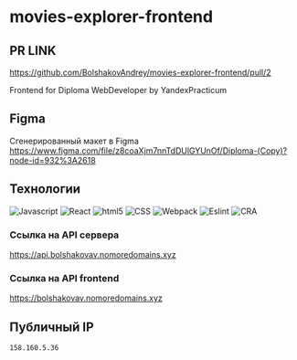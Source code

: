 # movies-explorer-frontend
## PR LINK
https://github.com/BolshakovAndrey/movies-explorer-frontend/pull/2


Frontend for Diploma WebDeveloper by YandexPracticum
## Figma
Сгенерированный макет в Figma
https://www.figma.com/file/z8coaXjm7nnTdDUlGYUnOf/Diploma-(Copy)?node-id=932%3A2618


## Технологии

![Javascript](https://img.shields.io/badge/-Javascript-000?&logo=Javascript)
![React](https://img.shields.io/badge/-React-000?&logo=React)
![html5](https://img.shields.io/badge/-HTML-000?&logo=html5)
![CSS](https://img.shields.io/badge/-CSS-000?&logo=CSS3)
![Webpack](https://img.shields.io/badge/-Webpack-000?&logo=Webpack)
![Eslint](https://img.shields.io/badge/-Eslint-000?&logo=Eslint)
![CRA](https://img.shields.io/badge/-CRA-000?&logo=React)


### Ссылка на API сервера

https://api.bolshakovav.nomoredomains.xyz

### Ссылка на API frontend
https://bolshakovav.nomoredomains.xyz

## Публичный IP

`158.160.5.36`






